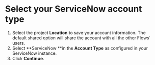 # Select your ServiceNow account type

1. Select the project **Location** to save your account information. The default shared option will share the account with all the other Flows' users. 
2. Select **ServiceNow **in the **Account Type** as configured in your ServiceNow instance. 
3. Click **Continue**.
